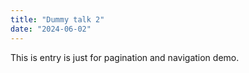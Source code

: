 ```yaml
---
title: "Dummy talk 2"
date: "2024-06-02"
---
```


This is entry is just for pagination and navigation demo.